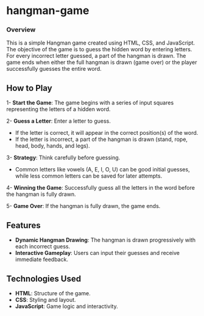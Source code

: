 # hangman-game
### Overview
This is a simple Hangman game created using HTML, CSS, and JavaScript. The objective of the game is to guess the hidden word by entering letters. For every incorrect letter guessed, a part of the hangman is drawn. The game ends when either the full hangman is drawn (game over) or the player successfully guesses the entire word.

## How to Play
1- **Start the Game**: The game begins with a series of input squares representing the letters of a hidden word.

2- **Guess a Letter**: Enter a letter to guess. 
  - If the letter is correct, it will appear in the correct position(s) of the word. 
  - If the letter is incorrect, a part of the hangman is drawn (stand, rope, head, body, hands, and legs).

3- **Strategy**: Think carefully before guessing.
  - Common letters like vowels (A, E, I, O, U) can be good initial guesses, while less common letters can be saved for later attempts.

4- **Winning the Game**: Successfully guess all the letters in the word before the hangman is fully drawn.

5- **Game Over**: If the hangman is fully drawn, the game ends.

## Features
  - **Dynamic Hangman Drawing**: The hangman is drawn progressively with each incorrect guess.
  - **Interactive Gameplay**: Users can input their guesses and receive immediate feedback.

## Technologies Used
  - **HTML**: Structure of the game.
  - **CSS**: Styling and layout.
  - **JavaScript**: Game logic and interactivity.
